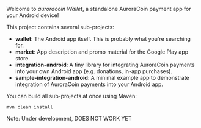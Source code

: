 Welcome to _auroracoin Wallet_, a standalone AuroraCoin payment app for your Android device!

This project contains several sub-projects:

 * __wallet__:
     The Android app itself. This is probably what you're searching for.
 * __market__:
     App description and promo material for the Google Play app store.
 * __integration-android__:
     A tiny library for integrating AuroraCoin payments into your own Android app
     (e.g. donations, in-app purchases).
 * __sample-integration-android__:
     A minimal example app to demonstrate integration of AuroraCoin payments into
     your Android app.

You can build all sub-projects at once using Maven:

`mvn clean install`

Note: Under development, DOES NOT WORK YET
